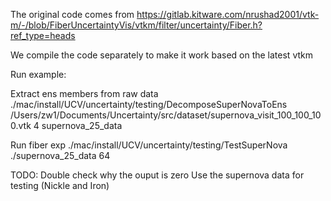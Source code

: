 The original code comes from 
https://gitlab.kitware.com/nrushad2001/vtk-m/-/blob/FiberUncertaintyVis/vtkm/filter/uncertainty/Fiber.h?ref_type=heads

We compile the code separately to make it work based on the latest vtkm

Run example:

Extract ens members from raw data
./mac/install/UCV/uncertainty/testing/DecomposeSuperNovaToEns /Users/zw1/Documents/Uncertainty/src/dataset/supernova_visit_100_100_100.vtk 4 supernova_25_data


Run fiber exp
./mac/install/UCV/uncertainty/testing/TestSuperNova ./supernova_25_data 64

TODO:
Double check why the ouput is zero
Use the supernova data for testing (Nickle and Iron)
